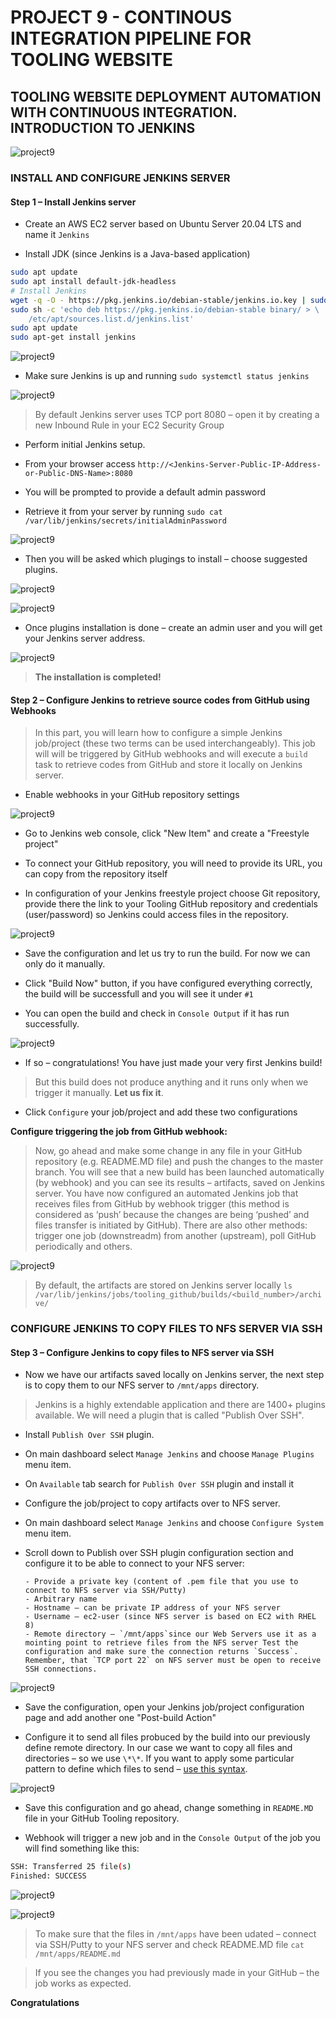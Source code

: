 # PROJECT 9 - CONTINOUS INTEGRATION PIPELINE FOR TOOLING WEBSITE

## TOOLING WEBSITE DEPLOYMENT AUTOMATION WITH CONTINUOUS INTEGRATION. INTRODUCTION TO JENKINS

![project9](../images/project9/14.png)

### INSTALL AND CONFIGURE JENKINS SERVER

#### Step 1 – Install Jenkins server

- Create an AWS EC2 server based on Ubuntu Server 20.04 LTS and name it `Jenkins`

- Install JDK (since Jenkins is a Java-based application)

```bash
sudo apt update
sudo apt install default-jdk-headless
# Install Jenkins
wget -q -O - https://pkg.jenkins.io/debian-stable/jenkins.io.key | sudo apt-key add -
sudo sh -c 'echo deb https://pkg.jenkins.io/debian-stable binary/ > \
    /etc/apt/sources.list.d/jenkins.list'
sudo apt update
sudo apt-get install jenkins
```

![project9](../images/project9/1.png)

- Make sure Jenkins is up and running `sudo systemctl status jenkins`

![project9](../images/project9/2.png)

> By default Jenkins server uses TCP port 8080 – open it by creating a new Inbound Rule in your EC2 Security Group

- Perform initial Jenkins setup.

- From your browser access `http://<Jenkins-Server-Public-IP-Address-or-Public-DNS-Name>:8080`

- You will be prompted to provide a default admin password

- Retrieve it from your server by running `sudo cat /var/lib/jenkins/secrets/initialAdminPassword`

![project9](../images/project9/3.png)

- Then you will be asked which plugings to install – choose suggested plugins.

![project9](../images/project9/4.png)

![project9](../images/project9/5.png)

- Once plugins installation is done – create an admin user and you will get your Jenkins server address.

![project9](../images/project9/6.png)

> **The installation is completed!**

#### Step 2 – Configure Jenkins to retrieve source codes from GitHub using Webhooks

> In this part, you will learn how to configure a simple Jenkins job/project (these two terms can be used interchangeably). This job will will be triggered by GitHub webhooks and will execute a `build` task to retrieve codes from GitHub and store it locally on Jenkins server.

- Enable webhooks in your GitHub repository settings

![project9](../images/project9/15.png)

- Go to Jenkins web console, click "New Item" and create a "Freestyle project"

- To connect your GitHub repository, you will need to provide its URL, you can copy from the repository itself

- In configuration of your Jenkins freestyle project choose Git repository, provide there the link to your Tooling GitHub repository and credentials (user/password) so Jenkins could access files in the repository.

![project9](../images/project9/7.png)

- Save the configuration and let us try to run the build. For now we can only do it manually.

- Click "Build Now" button, if you have configured everything correctly, the build will be successfull and you will see it under `#1`

- You can open the build and check in `Console Output` if it has run successfully.

![project9](../images/project9/8.png)

- If so – congratulations! You have just made your very first Jenkins build!

> But this build does not produce anything and it runs only when we trigger it manually. **Let us fix it**.

- Click `Configure` your job/project and add these two configurations

**Configure triggering the job from GitHub webhook:**

> Now, go ahead and make some change in any file in your GitHub repository (e.g. README.MD file) and push the changes to the master branch.
> You will see that a new build has been launched automatically (by webhook) and you can see its results – artifacts, saved on Jenkins server.
> You have now configured an automated Jenkins job that receives files from GitHub by webhook trigger (this method is considered as ‘push’ because the changes are being ‘pushed’ and files transfer is initiated by GitHub). There are also other methods: trigger one job (downstreadm) from another (upstream), poll GitHub periodically and others.

![project9](../images/project9/9.png)

> By default, the artifacts are stored on Jenkins server locally `ls /var/lib/jenkins/jobs/tooling_github/builds/<build_number>/archive/`

### CONFIGURE JENKINS TO COPY FILES TO NFS SERVER VIA SSH

#### Step 3 – Configure Jenkins to copy files to NFS server via SSH

- Now we have our artifacts saved locally on Jenkins server, the next step is to copy them to our NFS server to `/mnt/apps` directory.

> Jenkins is a highly extendable application and there are 1400+ plugins available. We will need a plugin that is called "Publish Over SSH".

- Install `Publish Over SSH` plugin.

- On main dashboard select `Manage Jenkins` and choose `Manage Plugins` menu item.

- On `Available` tab search for `Publish Over SSH` plugin and install it

- Configure the job/project to copy artifacts over to NFS server.

- On main dashboard select `Manage Jenkins` and choose `Configure System` menu item.

- Scroll down to Publish over SSH plugin configuration section and configure it to be able to connect to your NFS server:

      - Provide a private key (content of .pem file that you use to connect to NFS server via SSH/Putty)
      - Arbitrary name
      - Hostname – can be private IP address of your NFS server
      - Username – ec2-user (since NFS server is based on EC2 with RHEL 8)
      - Remote directory – `/mnt/apps`since our Web Servers use it as a mointing point to retrieve files from the NFS server Test the configuration and make sure the connection returns `Success`. Remember, that `TCP port 22` on NFS server must be open to receive SSH connections.

![project9](../images/project9/10.png)

- Save the configuration, open your Jenkins job/project configuration page and add another one "Post-build Action"

- Configure it to send all files probuced by the build into our previously define remote directory. In our case we want to copy all files and directories – so we use `\*\*`. If you want to apply some particular pattern to define which files to send – [use this syntax](http://ant.apache.org/manual/dirtasks.html#patterns).

![project9](../images/project9/11.png)

- Save this configuration and go ahead, change something in `README.MD` file in your GitHub Tooling repository.

- Webhook will trigger a new job and in the `Console Output` of the job you will find something like this:

```bash
SSH: Transferred 25 file(s)
Finished: SUCCESS
```

![project9](../images/project9/12.png)

![project9](../images/project9/13.png)

> To make sure that the files in `/mnt/apps` have been udated – connect via SSH/Putty to your NFS server and check README.MD file
> `cat /mnt/apps/README.md`

> If you see the changes you had previously made in your GitHub – the job works as expected.

**Congratulations**
